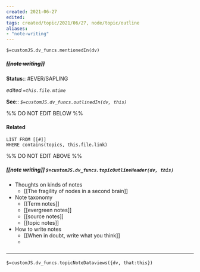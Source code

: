 ```yaml
---
created: 2021-06-27
edited: 
tags: created/topic/2021/06/27, node/topic/outline
aliases:
- "note-writing"
---
```

`$=customJS.dv_funcs.mentionedIn(dv)`

##### <s class="topic-title">[[note writing]]</s>


**Status**:: #EVER/SAPLING 

*edited `=this.file.mtime`*

**See**:: 
*`$=customJS.dv_funcs.outlinedIn(dv, this)`*

%% DO NOT EDIT BELOW %%
#### Related 
```dataview
LIST FROM [[#]]
WHERE contains(topics, this.file.link)
```
%% DO NOT EDIT ABOVE %%
##### [[note writing]] `$=customJS.dv_funcs.topicOutlineHeader(dv, this)`
- Thoughts on kinds of notes
	- [[The fragility of nodes in a second brain]]
- Note taxonomy
	- [[Term notes]]
	- [[evergreen notes]]
	- [[source notes]]
	- [[topic notes]]
- How to write notes
	- [[When in doubt, write what you think]]
	- 

### <hr class="dataviews"/>
`$=customJS.dv_funcs.topicNoteDataviews({dv, that:this})`